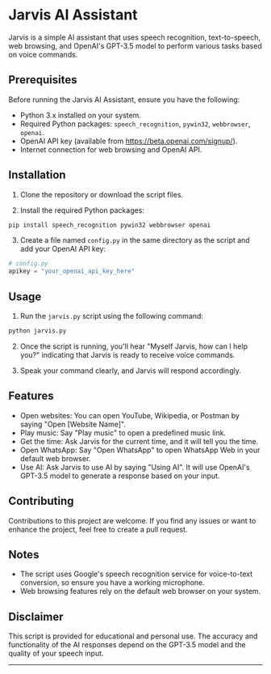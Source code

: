 # Jarvis AI Assistant

Jarvis is a simple AI assistant that uses speech recognition, text-to-speech, web browsing, and OpenAI's GPT-3.5 model to perform various tasks based on voice commands.

## Prerequisites

Before running the Jarvis AI Assistant, ensure you have the following:

- Python 3.x installed on your system.
- Required Python packages: `speech_recognition`, `pywin32`, `webbrowser`, `openai`.
- OpenAI API key (available from https://beta.openai.com/signup/).
- Internet connection for web browsing and OpenAI API.

## Installation

1. Clone the repository or download the script files.

2. Install the required Python packages:

```bash
pip install speech_recognition pywin32 webbrowser openai
```

3. Create a file named `config.py` in the same directory as the script and add your OpenAI API key:

```python
# config.py
apikey = "your_openai_api_key_here"
```

## Usage

1. Run the `jarvis.py` script using the following command:

```bash
python jarvis.py
```

2. Once the script is running, you'll hear "Myself Jarvis, how can I help you?" indicating that Jarvis is ready to receive voice commands.

3. Speak your command clearly, and Jarvis will respond accordingly.

## Features

- Open websites: You can open YouTube, Wikipedia, or Postman by saying "Open [Website Name]".
- Play music: Say "Play music" to open a predefined music link.
- Get the time: Ask Jarvis for the current time, and it will tell you the time.
- Open WhatsApp: Say "Open WhatsApp" to open WhatsApp Web in your default web browser.
- Use AI: Ask Jarvis to use AI by saying "Using AI". It will use OpenAI's GPT-3.5 model to generate a response based on your input.

## Contributing

Contributions to this project are welcome. If you find any issues or want to enhance the project, feel free to create a pull request.

## Notes

- The script uses Google's speech recognition service for voice-to-text conversion, so ensure you have a working microphone.
- Web browsing features rely on the default web browser on your system.

## Disclaimer

This script is provided for educational and personal use. The accuracy and functionality of the AI responses depend on the GPT-3.5 model and the quality of your speech input.

---
